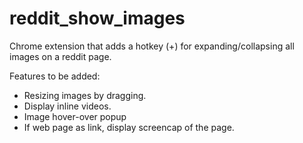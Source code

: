 reddit_show_images
==================

Chrome extension that adds a hotkey (+) for expanding/collapsing all images on a reddit page. 

Features to be added:
- Resizing images by dragging.
- Display inline videos.
- Image hover-over popup
- If web page as link, display screencap of the page.
